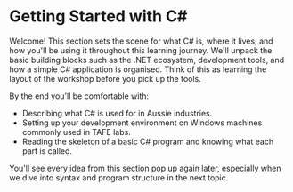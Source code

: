 # Getting Started with C#

Welcome! This section sets the scene for what C# is, where it lives, and how you'll be using it throughout this learning journey. We'll unpack the basic building blocks such as the .NET ecosystem, development tools, and how a simple C# application is organised. Think of this as learning the layout of the workshop before you pick up the tools.

By the end you'll be comfortable with:
- Describing what C# is used for in Aussie industries.
- Setting up your development environment on Windows machines commonly used in TAFE labs.
- Reading the skeleton of a basic C# program and knowing what each part is called.

You'll see every idea from this section pop up again later, especially when we dive into syntax and program structure in the next topic.
